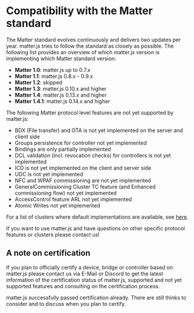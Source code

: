 # Compatibility with the Matter standard

The Matter standard evolves continuously and delivers two updates per year. matter.js tries to follow the standard as closely as possible. The following list provides an overview of which matter.js version is implementing which Matter standard version:
- **Matter 1.0**: matter.js up to 0.7.x
- **Matter 1.1**: matter.js 0.8.x - 0.9.x
- **Matter 1.2**: skipped
- **Matter 1.3**: matter.js 0.10.x and higher
- **Matter 1.4**: matter.js 0.13.x and higher
- **Matter 1.4.1**: matter.js 0.14.x and higher

The following Matter protocol level features are not yet supported by matter.js:
* BDX (File transfer) and OTA is not yet implemented on the server and client side
* Groups persistence for controller not yet implemented
* Bindings are only partially implemented
* DCL validation (incl. revocation checks) for controllers is not yet implemented
* ICD is not yet implemented on the client and server side
* UDC is not yet implemented
* NFC and WPAF commissioning are not yet implemented
* GeneralCommissioning Cluster TC feature (and Enhanced commissioning flow) not yet implemented
* AccessControl feature ARL not yet implemented
* Atomic Writes not yet implemented

For a list of clusters where default implementations are available, see [here](./CLUSTER_DEFAULT_IMPLEMENTATIONS.md).

If you want to use matter.js and have questions on other specific protocol features or clusters please contact us!

## A note on certification

If you plan to officially certify a device, bridge or controller based on matter.js please contact us via E-Mail or Discord to get the latest information of the certification status of matter.js, supported and not yet supported features and consulting on the certification process.

matter.js successfully passed certification already. There are still thinks to consider and to discuss when you plan to certify.
